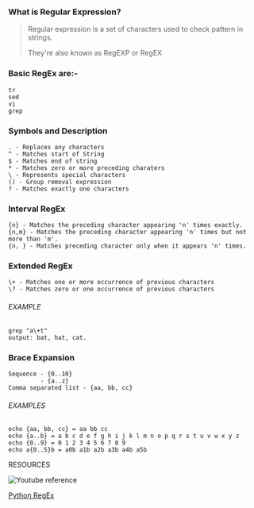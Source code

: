 ### What is Regular Expression?
>Regular expression is a set of characters used to check pattern in strings. 
>
>They're also known as RegEXP or RegEX

### Basic RegEx are:-
```
tr
sed
vi
grep
```
### Symbols and Description
```
. - Replaces any characters
^ - Matches start of String
$ - Matches end of string
* - Matches zero or more preceding charaters
\ - Represents special characters
() - Group removal expression
? - Matches exactly one characters
```
### Interval RegEx
```
{n} - Matches the preceding character appearing 'n' times exactly.
{n,m} - Matches the preceding character appearing 'n' times but not more than 'm'.
{n, } - Matches preceding character only when it appears 'n' times.
```

### Extended RegEx
```
\+ - Matches one or more occurrence of previous characters
\? - Matches zero or one occurrence of previous characters
```
###### EXAMPLE
```
grep "a\+t"
output: bat, hat, cat.
```

### Brace Expansion
```
Sequence - {0..10}
         - {a..z}
Comma separated list - {aa, bb, cc}
``` 
###### EXAMPLES
```
echo {aa, bb, cc} = aa bb cc
echo {a..b} = a b c d e f g h i j k l m n o p q r s t u v w x y z
echo {0..9} = 0 1 2 3 4 5 6 7 8 9
echo a{0..5}b = a0b a1b a2b a3b a4b a5b 
```


RESOURCES

![Youtube reference](https://youtu.be/mpyCeSvGh-M)    

[Python RegEx](https://docs.python.org/3/howto/regex.html)


